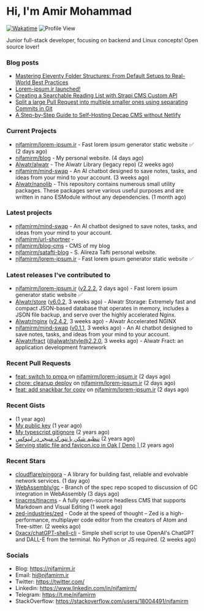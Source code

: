 # Hi, I'm Amir Mohammad
[![Wakatime](https://wakatime.com/badge/user/68776a95-d771-48a4-a960-90136239e4fd.svg)](https://wakatime.com/@68776a95-d771-48a4-a960-90136239e4fd)
![Profile View](https://komarev.com/ghpvc/?username=njfamirm)

Junior full-stack developer, focusing on backend and Linux concepts!
Open source lover!

### Blog posts

- [Mastering Eleventy Folder Structures: From Default Setups to Real-World Best Practices](https://www.njfamirm.ir/en/blog/eleventy-folder-structure-guide/)
- [Lorem-ipsum.ir launched!](https://www.njfamirm.ir/en/blog/lorem-ipsum-ir-launched/)
- [Creating a Searchable Reading List with Strapi CMS Custom API](https://www.njfamirm.ir/en/blog/strapi-custom-api/)
- [Split a large Pull Request into multiple smaller ones using separating Commits in Git](https://www.njfamirm.ir/en/blog/git-separate/)
- [A Step-by-Step Guide to Self-Hosting Decap CMS without Netlify](https://www.njfamirm.ir/en/blog/self-hosting-decap-cms/)


### Current Projects

- [njfamirm/lorem-ipsum.ir](https://github.com/njfamirm/lorem-ipsum.ir) - Fast lorem ipsum generator static website ✅ (2 days ago)
- [njfamirm/blog](https://github.com/njfamirm/blog) - My personal website. (4 days ago)
- [Alwatr/alwatr](https://github.com/Alwatr/alwatr) - The Alwatr Library (legacy repo) (2 weeks ago)
- [njfamirm/mind-swap](https://github.com/njfamirm/mind-swap) - An AI chatbot designed to save notes, tasks, and ideas from your mind to your account. (3 weeks ago)
- [Alwatr/nanolib](https://github.com/Alwatr/nanolib) - This repository contains numerous small utility packages. These packages serve various useful purposes and are written in nano ESModule without any dependencies. (1 month ago)

### Latest projects

- [njfamirm/mind-swap](https://github.com/njfamirm/mind-swap) - An AI chatbot designed to save notes, tasks, and ideas from your mind to your account.
- [njfamirm/url-shortner](https://github.com/njfamirm/url-shortner) - 
- [njfamirm/blog-cms](https://github.com/njfamirm/blog-cms) - CMS of my blog
- [njfamirm/satafti-blog](https://github.com/njfamirm/satafti-blog) - S. Alireza Tafti personal website.
- [njfamirm/lorem-ipsum.ir](https://github.com/njfamirm/lorem-ipsum.ir) - Fast lorem ipsum generator static website ✅

### Latest releases I've contributed to

- [njfamirm/lorem-ipsum.ir](https://github.com/njfamirm/lorem-ipsum.ir) ([v2.2.2](https://github.com/njfamirm/lorem-ipsum.ir/releases/tag/v2.2.2), 2 days ago) - Fast lorem ipsum generator static website ✅
- [Alwatr/store](https://github.com/Alwatr/store) ([v6.0.2](https://github.com/Alwatr/store/releases/tag/v6.0.2), 3 weeks ago) - Alwatr Storage: Extremely fast and compact JSON-based database that operates in memory, includes a JSON file backup, and serve over the highly accelerated Nginx.
- [Alwatr/nginx](https://github.com/Alwatr/nginx) ([v2.4.2](https://github.com/Alwatr/nginx/releases/tag/v2.4.2), 3 weeks ago) - Alwatr Accelerated NGINX
- [njfamirm/mind-swap](https://github.com/njfamirm/mind-swap) ([v0.1.1](https://github.com/njfamirm/mind-swap/releases/tag/v0.1.1), 3 weeks ago) - An AI chatbot designed to save notes, tasks, and ideas from your mind to your account.
- [Alwatr/fract](https://github.com/Alwatr/fract) ([@alwatr/style@2.2.0](https://github.com/Alwatr/fract/releases/tag/%40alwatr/style%402.2.0), 3 weeks ago) - Alwatr Fract: an application development framework

### Recent Pull Requests

- [feat: switch to pmpa ](https://github.com/njfamirm/lorem-ipsum.ir/pull/146) on [njfamirm/lorem-ipsum.ir](https://github.com/njfamirm/lorem-ipsum.ir) (2 days ago)
- [chore: cleanup deploy](https://github.com/njfamirm/lorem-ipsum.ir/pull/145) on [njfamirm/lorem-ipsum.ir](https://github.com/njfamirm/lorem-ipsum.ir) (2 days ago)
- [feat: add snackbar for copy](https://github.com/njfamirm/lorem-ipsum.ir/pull/144) on [njfamirm/lorem-ipsum.ir](https://github.com/njfamirm/lorem-ipsum.ir) (2 days ago)

### Recent Gists

- [](https://gist.github.com/022d07ecd84e69ad31ef0bcd32d86b59) (1 year ago)
- [My public key](https://gist.github.com/879f720c9ca74a0934ce571b7285ed34) (1 year ago)
- [My typescript gitignore](https://gist.github.com/6a40b1912daab3f91a02a7b53f3f76c3) (2 years ago)
- [تنظیم شکن با نتورک منیجر در لینوکس](https://gist.github.com/cc40c344e89bdcdf77085cbf1fc05162) (2 years ago)
- [Serving static file and favicon.ico in Oak [ Deno ] ](https://gist.github.com/9bcaca2b6a672e729c099193b4aafe9f) (2 years ago)

### Recent Stars

- [cloudflare/pingora](https://github.com/cloudflare/pingora) - A library for building fast, reliable and evolvable network services. (1 day ago)
- [WebAssembly/gc](https://github.com/WebAssembly/gc) - Branch of the spec repo scoped to discussion of GC integration in WebAssembly (3 days ago)
- [tinacms/tinacms](https://github.com/tinacms/tinacms) - A fully open-source headless CMS that supports Markdown and Visual Editing (1 week ago)
- [zed-industries/zed](https://github.com/zed-industries/zed) - Code at the speed of thought – Zed is a high-performance, multiplayer code editor from the creators of Atom and Tree-sitter. (2 weeks ago)
- [0xacx/chatGPT-shell-cli](https://github.com/0xacx/chatGPT-shell-cli) - Simple shell script to use OpenAI&#39;s ChatGPT and DALL-E from the terminal. No Python or JS required. (2 weeks ago)

### Socials

- Blog: https://njfamirm.ir
- Email: hi@njfamirm.ir
- Twitter: https://twitter.com/
- Linkedin: https://www.linkedin.com/in/njfamirm/
- Telegram: https://t.me/njfamirm
- StackOverflow: https://stackoverflow.com/users/18004491/njfamirm
